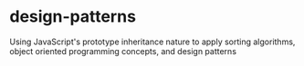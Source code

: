 design-patterns
===============

Using JavaScript's prototype inheritance nature to apply sorting algorithms, object oriented programming concepts, and design patterns
